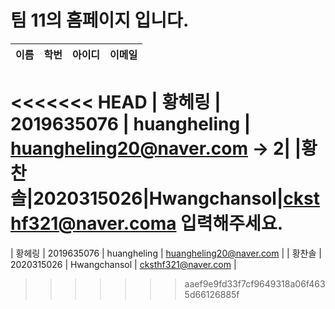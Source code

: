 # 팀 11의 홈페이지 입니다.

| 이름 | 학번 | 아이디 | 이메일 |
|:-------|:------|:----|:----|
<<<<<<< HEAD
| 황헤링 | 2019635076 | huangheling | huangheling20@naver.com -> 2| 
|황찬솔|2020315026|Hwangchansol|cksthf321@naver.coma
입력해주세요.
=======
| 황헤링 | 2019635076 | huangheling | huangheling20@naver.com |
| 황찬솔 | 2020315026 | Hwangchansol | cksthf321@naver.com |
>>>>>>> aaef9e9fd33f7cf9649318a06f4635d66126885f
